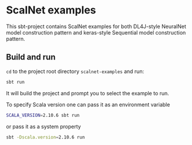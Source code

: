 # ScalNet examples

This sbt-project contains ScalNet examples for both
DL4J-style NeuralNet model construction pattern and
keras-style Sequential model construction pattern.

## Build and run

`cd` to the project root directory `scalnet-examples` and run:

```bash
sbt run
```

It will build the project and prompt you to select the example to run.

To specify Scala version one can pass it as an environment variable

```bash
SCALA_VERSION=2.10.6 sbt run
```

or pass it as a system property

```bash
sbt -Dscala.version=2.10.6 run
```

